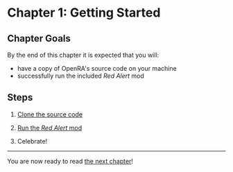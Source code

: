 # Chapter 1: Getting Started

<!--
TODO: Rewrite this chapter to use the SDK
-->

## Chapter Goals

By the end of this chapter it is expected that you will:
- have a copy of OpenRA's source code on your machine
- successfully run the included _Red Alert_ mod

## Steps

1) [Clone the source code][page-cloning]

2) [Run the _Red Alert_ mod][page-run-ra]

3) Celebrate!

---

You are now ready to read [the next chapter][next-ch]!

  [page-cloning]: ./cloning.md
  [page-run-ra]: ./run-ra.md
  [next-ch]: ../miniyaml/index.html